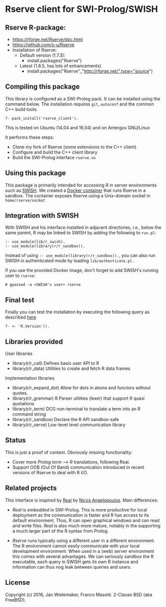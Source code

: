 # Rserve client for SWI-Prolog/SWISH

## Rserve R-package:

  - https://rforge.net/Rserve/doc.html
  - https://github.com/s-u/Rserve
  - Installation of Rserve:
    - Default version (1.7.3):
      - install.packages("Rserve")
    - Latest (1.8.5, has lots of enhancements)
      - install.packages("Rserve",,"http://rforge.net/",type="source")

## Compiling this package

This library is configured as a  SWI-Prolog   pack.  It can be installed
using the command below. The installation requires `git`, `autoconf` and
the common C++ build tools.

    ?- pack_install('rserve_client').

This is tested on Ubuntu (14.04 and 16.04) and on Antergos GNU/Linux

It performs these steps:

  - Clone my fork of Rserve (some extensions to the C++ client)
  - Configure and build the C++ client library
  - Build the SWI-Prolog interface `rserve.so`

## Using this package

This  package  is  primarily  intended  for    accessing   R  in  server
environments such as [SWISH](http://swish.swi-prolog.org).  We created a
[Docker container](https://github.com/JanWielemaker/rserve-sandbox) that
runs  Rserve  in  a  sandbox.  The  container  exposes  Rserve  using  a
Unix-domain socket in `home/rserve/socket`

## Integration with SWISH

With SWISH and his interface  installed in  adjacent directories, i.e.,
below the same parent, R may be linked to SWISH by adding the following to 
`run.pl`:

    :- use_module(lib/r_swish).
    :- use_module(library(r/r_sandbox)).

Instead of using `:- use_module(library(r/r_sandbox)).`, you can also 
run SWISH in authenticated mode by loading `lib/authenticate.pl.`

If you use the provided Docker image, don't forget to add SWISH's running user 
to `rserve`:

    # gpasswd -a <SWISH's user> rserve

## Final test

Finally you can test the installation by executing the following query
as described [here](http://swish.swi-prolog.org/example/swish_tutorials.swinb)

    ?- <- 'R.Version'().

## Libraries provided

User libraries

  - library(r/r_call)
  Defines basic user API to R
  - library(r/r_data)
  Utilities to create and fetch R data frames

Implementation libraries

  - library(r/r_expand_dot)
  Allow for dots in atoms and functors without quotes.
  - library(r/r_grammar)
  R Parser utilities (lexer) that support R quasi quotations
  - library(r/r_term)
  DCG non-terminal to translate a term into an R command string
  - library(r/r_sandbox)
  Declare the R API sandbox-safe
  - library(r/r_serve)
  Low-level level communication library

## Status

This is just a proof of context. Obviously missing functionality:

  - Cover more _Prolog term --> R_ translations, following Real.
  - Support OOB (Out Of Band) communication introduced in recent
    versions of Rserve to deal with R I/O.

## Related projects

This           interface           is             inspired            by
[Real](http://stoics.org.uk/~nicos/sware/real/)        by         [Nicos
Angelopoulos](http://stoics.org.uk/~nicos/).  Main differences:

  - _Real_ is _embedded_ in SWI-Prolog.  This is more productive for
    local deployment as the communication is faster and R has access
    to its default environment.  Thus, R can open graphical windows
    and can read and write files.  _Real_ is also much more mature,
    notably in the supporting a much larger part of the R syntax
    from Prolog.

  - _Rserve_ runs typically using a different user in a different
    environment.  The R environment cannot easily communicate with
    your local development environment.  When used in a (web)
    server environment this comes with several advantages.  We can
    seriously sandbox the R executable, each query in SWISH gets
    its own R instance and information can thus nog leak between
    queries and users.

## License

Copyright (c) 2016, Jan Wielemaker, Franco Masotti.
2-Clause BSD (aka FreeBSD).

